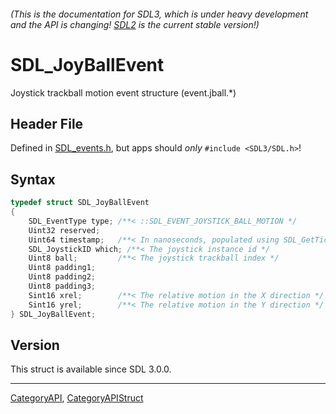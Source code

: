 ###### (This is the documentation for SDL3, which is under heavy development and the API is changing! [SDL2](https://wiki.libsdl.org/SDL2/) is the current stable version!)
# SDL_JoyBallEvent

Joystick trackball motion event structure (event.jball.*)

## Header File

Defined in [SDL_events.h](https://github.com/libsdl-org/SDL/blob/main/include/SDL3/SDL_events.h), but apps should _only_ `#include <SDL3/SDL.h>`!

## Syntax

```c
typedef struct SDL_JoyBallEvent
{
    SDL_EventType type; /**< ::SDL_EVENT_JOYSTICK_BALL_MOTION */
    Uint32 reserved;
    Uint64 timestamp;   /**< In nanoseconds, populated using SDL_GetTicksNS() */
    SDL_JoystickID which; /**< The joystick instance id */
    Uint8 ball;         /**< The joystick trackball index */
    Uint8 padding1;
    Uint8 padding2;
    Uint8 padding3;
    Sint16 xrel;        /**< The relative motion in the X direction */
    Sint16 yrel;        /**< The relative motion in the Y direction */
} SDL_JoyBallEvent;
```

## Version

This struct is available since SDL 3.0.0.

----
[CategoryAPI](CategoryAPI), [CategoryAPIStruct](CategoryAPIStruct)

